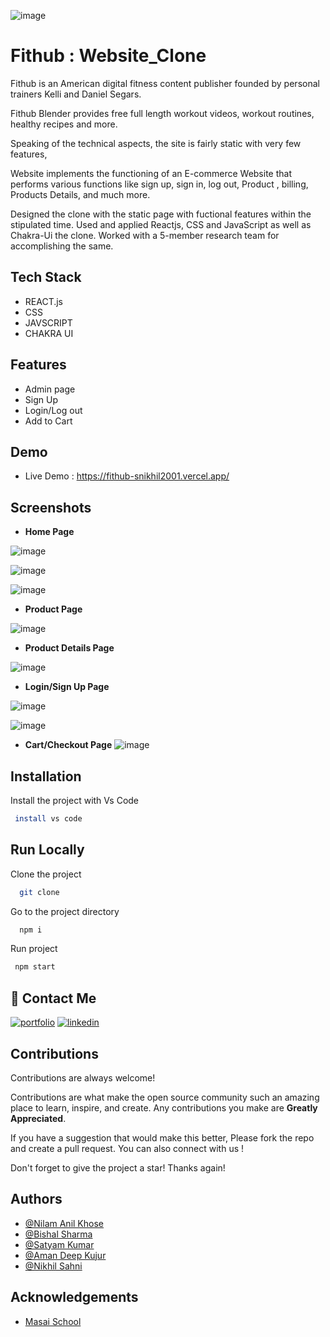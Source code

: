 

![image](https://user-images.githubusercontent.com/105915649/208593399-e1379ef2-d9fc-429a-8e68-7c07db8ea94c.png)


# Fithub : Website_Clone


Fithub is an American digital fitness content publisher founded by personal trainers Kelli and Daniel Segars.

Fithub Blender provides free full length workout videos, workout routines, healthy recipes and more.

Speaking of the technical aspects, the site is fairly static with very few features, 

Website implements the functioning of an E-commerce Website that performs various functions like sign up, sign in, log out, Product , billing, Products Details, and much more.

Designed the clone with the static page with fuctional features within the stipulated time. Used and applied Reactjs, CSS and JavaScript as well as Chakra-Ui the clone. Worked with a 5-member research team for accomplishing the same. 
## Tech Stack

- REACT.js
- CSS
- JAVSCRIPT
- CHAKRA UI

## Features

- Admin page
- Sign Up 
- Login/Log out
- Add to Cart






## Demo

- Live Demo : https://fithub-snikhil2001.vercel.app/



## Screenshots

- **Home Page**

![image](https://user-images.githubusercontent.com/105915649/208588267-d9127744-9cc8-44e9-a367-c19061d7d975.png)

 

![image](https://user-images.githubusercontent.com/105915649/208593602-68add55c-6b4c-4e2b-ac3e-6b337c52368c.png)

![image](https://user-images.githubusercontent.com/105915649/208593651-0d10f706-c8ee-4bbe-8b01-2a36ce86cff3.png)

- **Product Page**

![image](https://user-images.githubusercontent.com/105915649/208593731-c4fba2a0-4c45-4ad8-9fef-ef578ff7b2fc.png)


- **Product Details Page**  

![image](https://user-images.githubusercontent.com/105915649/208593790-a86994c6-0fc8-45b5-9f19-cbaaa3c6c210.png)

- **Login/Sign Up Page**

![image](https://user-images.githubusercontent.com/105915649/208593844-3d1ac9bb-5370-4840-b3d2-f31df9f5f286.png)

![image](https://user-images.githubusercontent.com/105915649/208593885-f5cbd920-34a6-4a1c-89be-e414a24f17dd.png)


- **Cart/Checkout Page**
![image](https://user-images.githubusercontent.com/105915649/208594210-3e9c889b-acf0-4c8c-ac6d-4cfac4b13b42.png)




## Installation

Install the project with Vs Code

```bash
 install vs code 
```
    
## Run Locally

Clone the project

```bash
  git clone 
```

Go to the project directory

```bash
  npm i
```

Run project

```bash
 npm start
```




## 🔗 Contact Me

[![portfolio](https://img.shields.io/badge/my_portfolio-000?style=for-the-badge&logo=ko-fi&logoColor=white)](https://satyam0337.github.io/)
[![linkedin](https://img.shields.io/badge/linkedin-0A66C2?style=for-the-badge&logo=linkedin&logoColor=white)](https://www.linkedin.com/in/satyam-kumar-526004237/)





## Contributions

Contributions are always welcome!

Contributions are what make the open source community such an amazing place to learn, inspire, and create. Any contributions you make are **Greatly Appreciated**.

If you have a suggestion that would make this better, Please fork the repo and create a pull request. You can also connect with us !

Don't forget to give the project a star! Thanks again!

## Authors

- [@Nilam Anil Khose](https://www.github.com/nilamkhose2001)
- [@Bishal Sharma](https://www.github.com/bishal00sharma)
- [@Satyam Kumar](https://www.github.com/satyam0337)
- [@Aman Deep Kujur](https://github.com/amandk5)
- [@Nikhil Sahni](https://github.com/snikhil2001)




## Acknowledgements

 - [Masai School](https://www.masaischool.com/)
 
